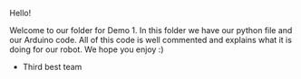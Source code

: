 Hello!

Welcome to our folder for Demo 1. In this folder we have our python file and our Arduino code. All of this code is well commented and explains what it is doing for our robot. We hope you enjoy :)


- Third best team
